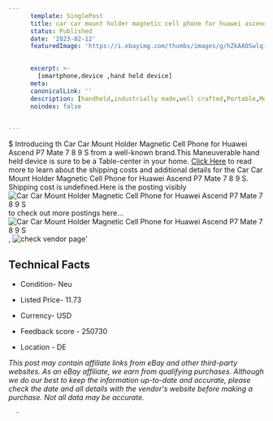 ```yaml
---
      template: SinglePost
      title: car car mount holder magnetic cell phone for huawei ascend p7 mate 7 8 9 s
      status: Published
      date: '2023-02-12'
      featuredImage: 'https://i.ebayimg.com/thumbs/images/g/hZkAAOSwlq1gLmsD/s-l225.jpg'
       

      excerpt: >-
        [smartphone,device ,hand held device]
      meta:
      canonicalLink: ''
      description: [handheld,industrially made,well crafted,Portable,Mobile,Compact,Convenient,Lightweight,Maneuverable,Man-portable,Miniature,Carriable,Hand-held,Light,Holdable,Transportable,Mobile device,Pocket-sized,On-the-go,Wireless,Cordless,Compact size,Convenient size, smartphone,device ,hand held device]
      noindex: false
      

---
```

$
      Introducing th Car Car Mount Holder Magnetic Cell Phone for Huawei Ascend P7 Mate 7 8 9 S from a well-known brand.This Maneuverable hand held device is sure to be a Table-center in your home. [Click Here](https://www.ebay.com/itm/232225418187?hash=item3611b6abcb%3Ag%3AhZkAAOSwlq1gLmsD&mkevt=1&mkcid=1&mkrid=711-53200-19255-0&campid=%253CePNCampaignId%253E&customid=%253CreferenceId%253E&toolid=10049) to read more to learn about the shipping costs and additional details for the Car Car Mount Holder Magnetic Cell Phone for Huawei Ascend P7 Mate 7 8 9 S. Shipping cost is undefined.Here is the posting visibly ![Car Car Mount Holder Magnetic Cell Phone for Huawei Ascend P7 Mate 7 8 9 S](https://i.ebayimg.com/thumbs/images/g/hZkAAOSwlq1gLmsD/s-l225.jpg) to check out more postings here... ![Car Car Mount Holder Magnetic Cell Phone for Huawei Ascend P7 Mate 7 8 9 S](https://i.ebayimg.com/images/g/hZkAAOSwlq1gLmsD/s-l1600.jpg), ![check vendor page](https://origin-galleryplus.ebayimg.com/ws/web/232225418187_2_0_1/225x225.jpg,https://origin-galleryplus.ebayimg.com/ws/web/232225418187_3_0_1/225x225.jpg,https://origin-galleryplus.ebayimg.com/ws/web/232225418187_4_0_1/225x225.jpg,https://origin-galleryplus.ebayimg.com/ws/web/232225418187_5_0_1/225x225.jpg)'

      

 ## Technical Facts 



     
      

 - Condition- Neu 


      

 - Listed Price- 11.73 


      

 - Currency- USD 


      

 - Feedback score - 250730 


      

 - Location - DE 


      
      

 *_This post may contain affiliate links from eBay and other third-party websites. As an eBay affiliate, we earn from qualifying purchases. Although we do our best to keep the information up-to-date and accurate, please check the date and all details with the vendor's website before making a purchase. Not all data may be accurate._*




      -

